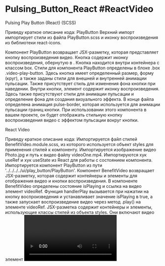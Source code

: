 # Pulsing_Button_React #ReactVideo
Pulsing Play Button (React) (SCSS)

Приведу краткое описание кода: PlayButton
Верхний импорт импортирует стили из файла PlayButton.scss и иконку воспроизведения из библиотеки react-icons.

Компонент PlayButton возвращает JSX-разметку, которая представляет кнопку воспроизведения видео. Кнопка содержит иконку воспроизведения, обернутую в <span>. Кнопка находится внутри контейнера с классом box.
Стили для компонента PlayButton определены в блоке .box .video-play-button. Здесь кнопка имеет определенный размер, форму (круг), а также заданы стили для внешней и внутренней анимации пульсации. Также присутствует стиль для изменения фона кнопки при наведении.
Внутри кнопки, элемент <span> содержит иконку воспроизведения. Здесь также присутствуют стили для анимации пульсации и определение фона для создания визуального эффекта.
В конце файла определена анимация pulse-border, которая используется для анимации пульсации границ кнопки.
При использовании этого компонента в вашем проекте, он будет отображать стильную кнопку воспроизведения видео с эффектом пульсации вокруг кнопки.


React Video

Приведу краткое описание кода:
Импортируется файл стилей BenefitVideo.module.scss, из которого используется объект styles для применения стилей к компоненту.
Импортируется изображение видео Photo.jpg и путь к видео файлу videoOne.mp4.
Импортируются хук useRef и хук useState из React для работы с состоянием компонента.
Импортируется компонент PlayButton из пути '../../../../ui/play_button/PlayButton'.
Компонент BenefitVideo возвращает JSX-разметку, которая содержит контейнеры и элементы для отображения видео и кнопки воспроизведения.
В компоненте BenefitVideo определены состояние isPlaying и ссылка на видео элемент videoRef.
Функция handlerPlay вызывается при нажатии на кнопку воспроизведения и устанавливает значение isPlaying в true, а также запускает воспроизведение видео через метод .play() на элементе videoRef.
JSX-разметка содержит контейнеры и элементы, использующие классы стилей из объекта styles. Они включают видео элемент <video> с атрибутами src, width, height, poster и ссылкой на videoRef. Добавлены обработчики событий onPlay и onPause, которые устанавливают значение isPlaying в соответствии с состоянием воспроизведения видео.
В блоке {!isPlaying && (...)} проверяется, если видео не воспроизводится, то отображается кнопка воспроизведения, которая вызывает функцию handlerPlay при клике и содержит компонент PlayButton.
Компонент BenefitVideo позволяет отображать видео с кнопкой воспроизведения и обрабатывает состояние воспроизведения для корректной отрисовки.

